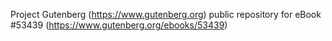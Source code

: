 Project Gutenberg (https://www.gutenberg.org) public repository for
eBook #53439 (https://www.gutenberg.org/ebooks/53439)
